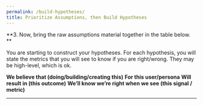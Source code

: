 ```yaml
---
permalink: /build-hypotheses/
title: Prioritize Assumptions, then Build Hypotheses
---
```


**3. Now, bring the raw assumptions material together in the table
below. **

You are starting to construct your hypotheses. For each hypothesis, you
will state the metrics that you will see to know if you are right/wrong.
They may be high-level, which is ok.

  **We believe that (doing/building/creating this)**   **For this user/persona**   **Will result in (this outcome)**   **We’ll know we’re right when we see (this signal / metric)**
  ---------------------------------------------------- --------------------------- ----------------------------------- ---------------------------------------------------------------
                                                                                                                       
                                                                                                                       
                                                                                                                       
                                                                                                                       
                                                                                                                       
                                                                                                                
